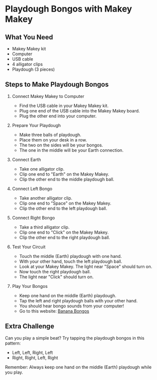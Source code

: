 # Playdough Bongos with Makey Makey

## What You Need
- Makey Makey kit
- Computer
- USB cable
- 4 alligator clips
- Playdough (3 pieces)

## Steps to Make Playdough Bongos

1. Connect Makey Makey to Computer
   - Find the USB cable in your Makey Makey kit.
   - Plug one end of the USB cable into the Makey Makey board.
   - Plug the other end into your computer.

2. Prepare Your Playdough
   - Make three balls of playdough.
   - Place them on your desk in a row.
   - The two on the sides will be your bongos.
   - The one in the middle will be your Earth connection.

3. Connect Earth
   - Take one alligator clip.
   - Clip one end to "Earth" on the Makey Makey.
   - Clip the other end to the middle playdough ball.

4. Connect Left Bongo
   - Take another alligator clip.
   - Clip one end to "Space" on the Makey Makey.
   - Clip the other end to the left playdough ball.

5. Connect Right Bongo
   - Take a third alligator clip.
   - Clip one end to "Click" on the Makey Makey.
   - Clip the other end to the right playdough ball.

6. Test Your Circuit
   - Touch the middle (Earth) playdough with one hand.
   - With your other hand, touch the left playdough ball.
   - Look at your Makey Makey. The light near "Space" should turn on.
   - Now touch the right playdough ball.
   - The light near "Click" should turn on.

7. Play Your Bongos
   - Keep one hand on the middle (Earth) playdough.
   - Tap the left and right playdough balls with your other hand.
   - You should hear bongo sounds from your computer!
   - Go to this website: [Banana Bongos](https://apps.makeymakey.com/bongos/)

## Extra Challenge
Can you play a simple beat? Try tapping the playdough bongos in this pattern:
- Left, Left, Right, Left
- Right, Right, Left, Right

Remember: Always keep one hand on the middle (Earth) playdough while you play.
